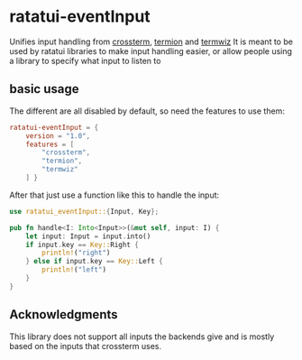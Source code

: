 # ratatui-eventInput

Unifies input handling from [crossterm](https://docs.rs/crossterm/latest/crossterm/), [termion](https://docs.rs/termion/latest/termion/) and [termwiz](https://docs.rs/termwiz/latest/termwiz/)
It is meant to be used by ratatui libraries to make input handling easier, or allow people using a library to specify what input to listen to

## basic usage

The different are all disabled by default, so need the features to use them:
```toml
ratatui-eventInput = { 
    version = "1.0", 
    features = [
        "crossterm", 
        "termion", 
        "termwiz"
    ] }
```

After that just use a function like this to handle the input:
```rust
use ratatui_eventInput::{Input, Key};

pub fn handle<I: Into<Input>>(&mut self, input: I) {
    let input: Input = input.into()
    if input.key == Key::Right {
        println!("right")
    } else if input.key == Key::Left {
        println!("left")
    }
}
```


## Acknowledgments

This library does not support all inputs the backends give and is mostly based on the inputs that crossterm uses.


